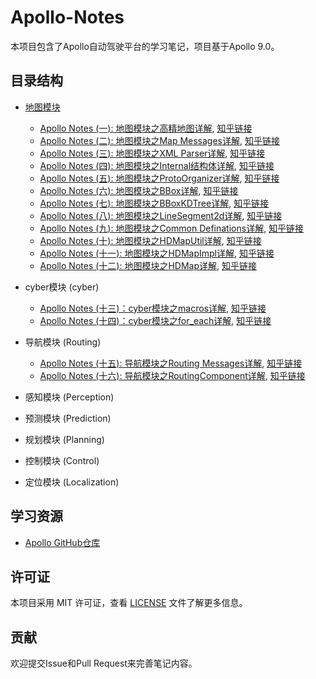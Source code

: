 <!--
 * @Author: LOTEAT
 * @Date: 2025-06-23 13:40:24
-->
# Apollo-Notes

本项目包含了Apollo自动驾驶平台的学习笔记，项目基于Apollo 9.0。

## 目录结构

- [地图模块](./map)
  - [Apollo Notes (一): 地图模块之高精地图详解](./map/高精地图/高精地图详解.md), [知乎链接](https://zhuanlan.zhihu.com/p/1921517927062021124)
  - [Apollo Notes (二): 地图模块之Map Messages详解](./map/MapMessages/map_messages.md), [知乎链接](https://zhuanlan.zhihu.com/p/1924476056364098460)
  - [Apollo Notes (三): 地图模块之XML Parser详解](./map/XMLParser/xml_parser详解.md), [知乎链接](https://zhuanlan.zhihu.com/p/1924866027306615655)
  - [Apollo Notes (四): 地图模块之Internal结构体详解](./map/InternalStruct/internal_struct.md), [知乎链接](https://zhuanlan.zhihu.com/p/1925550940817192039)
  - [Apollo Notes (五): 地图模块之ProtoOrganizer详解](./map/ProtoOrganizer/proto_organizer.md), [知乎链接](https://zhuanlan.zhihu.com/p/1925574451619169650)
  - [Apollo Notes (六): 地图模块之BBox详解](./map/BBox/bbox.md), [知乎链接](https://zhuanlan.zhihu.com/p/1925506308330723138)
  - [Apollo Notes (七): 地图模块之BBoxKDTree详解](./map/BBoxKDTree/bbox_kdtree.md), [知乎链接](https://zhuanlan.zhihu.com/p/1925648424105116458)
  - [Apollo Notes (八): 地图模块之LineSegment2d详解](./map/LineSegment2d/line_segment2d.md), [知乎链接](https://zhuanlan.zhihu.com/p/1931734187502735684)
  - [Apollo Notes (九): 地图模块之Common Definations详解](./map/CommonDefinations/common_definations.md), [知乎链接](https://zhuanlan.zhihu.com/p/1931734913830351038)
  - [Apollo Notes (十): 地图模块之HDMapUtil详解](./map/HDMapUtil/hdmap_util.md), [知乎链接](https://zhuanlan.zhihu.com/p/1935727865837647323)
  - [Apollo Notes (十一): 地图模块之HDMapImpl详解](./map/HDMapImpl/hdmap_impl.md), [知乎链接](https://zhuanlan.zhihu.com/p/1935729606754796461)
  - [Apollo Notes (十二): 地图模块之HDMap详解](./map/HDMap/hdmap.md), [知乎链接](https://zhuanlan.zhihu.com/p/1935730286999602574)

- cyber模块 (cyber)
  - [Apollo Notes (十三)：cyber模块之macros详解](./cyber/macros/macros.md), [知乎链接](https://zhuanlan.zhihu.com/p/1936016024702026293)
  - [Apollo Notes (十四)：cyber模块之for_each详解](./cyber/for_each/for_each.md), [知乎链接](https://zhuanlan.zhihu.com/p/1936016848442327242)

- 导航模块 (Routing) 
  - [Apollo Notes (十五): 导航模块之Routing Messages详解](./routing/routing_msgs/routing_msgs.md), [知乎链接]()
  - [Apollo Notes (十六): 导航模块之RoutingComponent详解](./routing/routing_component/routing_component.md), [知乎链接]()

- 感知模块 (Perception)
- 预测模块 (Prediction)
- 规划模块 (Planning)
- 控制模块 (Control)
- 定位模块 (Localization)

## 学习资源

- [Apollo GitHub仓库](https://github.com/ApolloAuto/apollo)

## 许可证

本项目采用 MIT 许可证，查看 [LICENSE](LICENSE) 文件了解更多信息。

## 贡献

欢迎提交Issue和Pull Request来完善笔记内容。